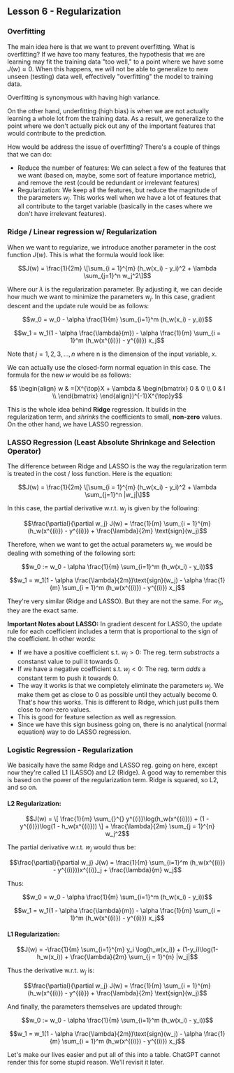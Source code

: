## Lesson 6 - Regularization

### Overfitting

The main idea here is that we want to prevent overfitting. What is overfitting? If we have too many features, the hypothesis that we are learning may fit the training data "too well," to a point where we have some $J(w) \approx 0$. When this happens, we will not be able to generalize to new unseen (testing) data well, effectively "overfitting" the model to training data. 

Overfitting is synonymous with having high variance. 

On the other hand, underfitting (high bias) is when we are not actually learning a whole lot from the training data. As a result, we generalize to the point where we don't actually pick out any of the important features that would contribute to the prediction.

How would be address the issue of overfitting? There's a couple of things that we can do: 
- Reduce the number of features: We can select a few of the features that we want (based on, maybe, some sort of feature importance metric), and remove the rest (could be redundant or irrelevant features)
- Regularization: We keep all the features, but reduce the magnitude of the parameters $w_j$. This works well when we have a lot of features that all contribute to the target variable (basically in the cases where we don't have irrelevant features).

### Ridge / Linear regression w/ Regularization

When we want to regularize, we introduce another parameter in the cost function $J(w)$. This is what the formula would look like:

$$J(w) = \frac{1}{2m} \[\sum_{i = 1}^{m} (h_w(x_i) - y_i)^2 + \lambda \sum_{j=1}^n w_j^2\]$$

Where our $\lambda$ is the regularization parameter. By adjusting it, we can decide how much we want to minimize the parameters $w_j$. In this case, gradient descent and the update rule would be as follows: 

$$w_0 =   w_0 - \alpha \frac{1}{m} \sum_{i=1}^m (h_w(x_i) - y_i))$$

$$w_1 = w_1(1 - \alpha \frac{\lambda}{m}) - \alpha \frac{1}{m} \sum_{i = 1}^m (h_w(x^{(i)}) - y^{(i)}) x_j$$

Note that $j = 1, 2, 3, ..., n$ where n is the dimension of the input variable, $x$. 

We can actually use the closed-form normal equation in this case. The formula for the new $w$ would be as follows: 

```math
  \begin{align}
    w & =(X^{\top}X + \lambda & \begin{bmatrix}
           0 & 0 \\ 0 & I \\
         \end{bmatrix} 
  \end{align})^{-1}X^{\top}y
```

This is the whole idea behind **Ridge** regression. It builds in the regularization term, and _shrinks_ the coefficients to small, **non-zero** values.  On the other hand, we have LASSO regression. 


### LASSO Regression (Least Absolute Shrinkage and Selection Operator)

The difference between Ridge and LASSO is the way the regularization term is treated in the cost / loss function. Here is the equation: 

$$J(w) = \frac{1}{2m} \[\sum_{i = 1}^{m} (h_w(x_i) - y_i)^2 + \lambda \sum_{j=1}^n |w_j|\]$$

In this case, the partial derivative w.r.t. $w_j$ is given by the following: 

$$\frac{\partial}{\partial w_j} J(w) = \frac{1}{m} \sum_{i = 1}^{m} (h_w(x^{(i)}) - y^{(i)}) + \frac{\lambda}{2m} \text{sign}(w_j)$$

Therefore, when we want to get the actual parameters $w_j$, we would be dealing with something of the following sort: 

$$w_0 := w_0 - \alpha \frac{1}{m} \sum_{i=1}^m (h_w(x_i) - y_i))$$

$$w_1 = w_1(1 - \alpha \frac{\lambda}{2m})\text{sign}(w_j) - \alpha \frac{1}{m} \sum_{i = 1}^m (h_w(x^{(i)}) - y^{(i)}) x_j$$

They're very similar (Ridge and LASSO). But they are not the same. For $w_0$, they are the exact same. 

**Important Notes about LASSO:** In gradient descent for LASSO, the update rule for each coefficient includes a term that is proportional to the sign of the coefficient. In other words: 
- If we have a positive coefficient s.t. $w_j > 0$: The reg. term _substracts_ a constanst value to pull it towards 0.
- If we have a negative coefficient s.t. $w_j < 0$: The reg. term _adds_ a constant term to push it towards 0.
- The way it works is that we completely eliminate the parameters $w_j$. We make them get as close to 0 as possible until they actually become 0. That's how this works. This is different to Ridge, which just pulls them close to non-zero values.
- This is good for feature selection as well as regression.
- Since we have this sign business going on, there is no analytical (normal equation) way to do LASSO regression.

### Logistic Regression - Regularization

We basically have the same Ridge and LASSO reg. going on here, except now they're called L1 (LASSO) and L2 (Ridge). A good way to remember this is based on the power of the regularization term. Ridge is squared, so L2, and so on. 

#### L2 Regularization: 

$$J(w) = \[ \frac{1}{m} \sum_{}^{} y^{(i)}\log(h_w(x^{(i)})) + (1 - y^{(i)})\log(1 - h_w(x^{(i)}))          \] + \frac{\lambda}{2m} \sum_{j = 1}^{n} w_j^2$$

The partial derivative w.r.t. $w_j$ would thus be: 

$$\frac{\partial}{\partial w_j} J(w) = \frac{1}{m} \sum_{i=1}^m (h_w(x^{(i)}) - y^{(i)}))x^{(i)}_j + \frac{\lambda}{m} w_j$$

Thus: 

$$w_0 =   w_0 - \alpha \frac{1}{m} \sum_{i=1}^m (h_w(x_i) - y_i))$$

$$w_1 = w_1(1 - \alpha \frac{\lambda}{m}) - \alpha \frac{1}{m} \sum_{i = 1}^m (h_w(x^{(i)}) - y^{(i)}) x_j$$

#### L1 Regularization: 

$$J(w) = -\frac{1}{m} \sum_{i=1}^{m} y_i \log(h_w(x_i)) + (1-y_i)\log(1-h_w(x_i)) + \frac{\lambda}{2m} \sum_{j = 1}^{n} |w_j|$$

Thus the derivative w.r.t. $w_j$ is: 

$$\frac{\partial}{\partial w_j} J(w) = \frac{1}{m} \sum_{i = 1}^{m} (h_w(x^{(i)}) - y^{(i)}) + \frac{\lambda}{2m} \text{sign}(w_j)$$

And finally, the parameters themselves are updated through: 

$$w_0 := w_0 - \alpha \frac{1}{m} \sum_{i=1}^m (h_w(x_i) - y_i))$$

$$w_1 = w_1(1 - \alpha \frac{\lambda}{2m})\text{sign}(w_j) - \alpha \frac{1}{m} \sum_{i = 1}^m (h_w(x^{(i)}) - y^{(i)}) x_j$$

Let's make our lives easier and put all of this into a table. ChatGPT cannot render this for some stupid reason. We'll revisit it later.
